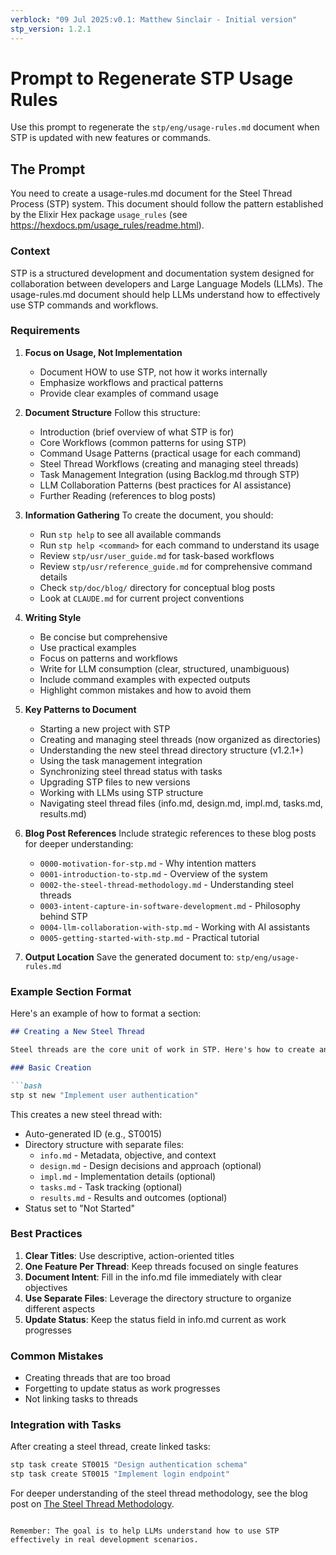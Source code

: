 ```yaml
---
verblock: "09 Jul 2025:v0.1: Matthew Sinclair - Initial version"
stp_version: 1.2.1
---
```

# Prompt to Regenerate STP Usage Rules

Use this prompt to regenerate the `stp/eng/usage-rules.md` document when STP is updated with new features or commands.

## The Prompt

You need to create a usage-rules.md document for the Steel Thread Process (STP) system. This document should follow the pattern established by the Elixir Hex package `usage_rules` (see <https://hexdocs.pm/usage_rules/readme.html>).

### Context

STP is a structured development and documentation system designed for collaboration between developers and Large Language Models (LLMs). The usage-rules.md document should help LLMs understand how to effectively use STP commands and workflows.

### Requirements

1. **Focus on Usage, Not Implementation**
   - Document HOW to use STP, not how it works internally
   - Emphasize workflows and practical patterns
   - Provide clear examples of command usage

2. **Document Structure**
   Follow this structure:
   - Introduction (brief overview of what STP is for)
   - Core Workflows (common patterns for using STP)
   - Command Usage Patterns (practical usage for each command)
   - Steel Thread Workflows (creating and managing steel threads)
   - Task Management Integration (using Backlog.md through STP)
   - LLM Collaboration Patterns (best practices for AI assistance)
   - Further Reading (references to blog posts)

3. **Information Gathering**
   To create the document, you should:
   - Run `stp help` to see all available commands
   - Run `stp help <command>` for each command to understand its usage
   - Review `stp/usr/user_guide.md` for task-based workflows
   - Review `stp/usr/reference_guide.md` for comprehensive command details
   - Check `stp/doc/blog/` directory for conceptual blog posts
   - Look at `CLAUDE.md` for current project conventions

4. **Writing Style**
   - Be concise but comprehensive
   - Use practical examples
   - Focus on patterns and workflows
   - Write for LLM consumption (clear, structured, unambiguous)
   - Include command examples with expected outputs
   - Highlight common mistakes and how to avoid them

5. **Key Patterns to Document**
   - Starting a new project with STP
   - Creating and managing steel threads (now organized as directories)
   - Understanding the new steel thread directory structure (v1.2.1+)
   - Using the task management integration
   - Synchronizing steel thread status with tasks
   - Upgrading STP files to new versions
   - Working with LLMs using STP structure
   - Navigating steel thread files (info.md, design.md, impl.md, tasks.md, results.md)

6. **Blog Post References**
   Include strategic references to these blog posts for deeper understanding:
   - `0000-motivation-for-stp.md` - Why intention matters
   - `0001-introduction-to-stp.md` - Overview of the system
   - `0002-the-steel-thread-methodology.md` - Understanding steel threads
   - `0003-intent-capture-in-software-development.md` - Philosophy behind STP
   - `0004-llm-collaboration-with-stp.md` - Working with AI assistants
   - `0005-getting-started-with-stp.md` - Practical tutorial

7. **Output Location**
   Save the generated document to: `stp/eng/usage-rules.md`

### Example Section Format

Here's an example of how to format a section:

```markdown
## Creating a New Steel Thread

Steel threads are the core unit of work in STP. Here's how to create and manage them effectively:

### Basic Creation

```bash
stp st new "Implement user authentication"
```

This creates a new steel thread with:

- Auto-generated ID (e.g., ST0015)
- Directory structure with separate files:
  - `info.md` - Metadata, objective, and context
  - `design.md` - Design decisions and approach (optional)
  - `impl.md` - Implementation details (optional)
  - `tasks.md` - Task tracking (optional)
  - `results.md` - Results and outcomes (optional)
- Status set to "Not Started"

### Best Practices

1. **Clear Titles**: Use descriptive, action-oriented titles
2. **One Feature Per Thread**: Keep threads focused on single features
3. **Document Intent**: Fill in the info.md file immediately with clear objectives
4. **Use Separate Files**: Leverage the directory structure to organize different aspects
5. **Update Status**: Keep the status field in info.md current as work progresses

### Common Mistakes

- Creating threads that are too broad
- Forgetting to update status as work progresses
- Not linking tasks to threads

### Integration with Tasks

After creating a steel thread, create linked tasks:

```bash
stp task create ST0015 "Design authentication schema"
stp task create ST0015 "Implement login endpoint"
```

For deeper understanding of the steel thread methodology, see the blog post on [The Steel Thread Methodology](../doc/blog/0002-the-steel-thread-methodology.md).

```

Remember: The goal is to help LLMs understand how to use STP effectively in real development scenarios.
